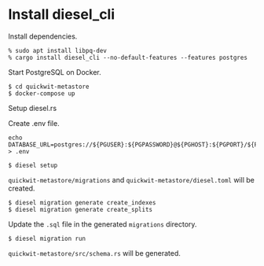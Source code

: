 # Install diesel_cli

Install dependencies.

```
% sudo apt install libpq-dev
% cargo install diesel_cli --no-default-features --features postgres 
```

Start PostgreSQL on Docker.

```
$ cd quickwit-metastore
$ docker-compose up
```

Setup diesel.rs

Create .env file.

```
echo DATABASE_URL=postgres://${PGUSER}:${PGPASSWORD}@${PGHOST}:${PGPORT}/${PGDATABASE} > .env
```

```
$ diesel setup
```

`quickwit-metastore/migrations` and `quickwit-metastore/diesel.toml` will be created.

```
$ diesel migration generate create_indexes
$ diesel migration generate create_splits
```

Update the `.sql` file in the generated `migrations` directory.

```
$ diesel migration run
```

`quickwit-metastore/src/schema.rs` will be generated.
